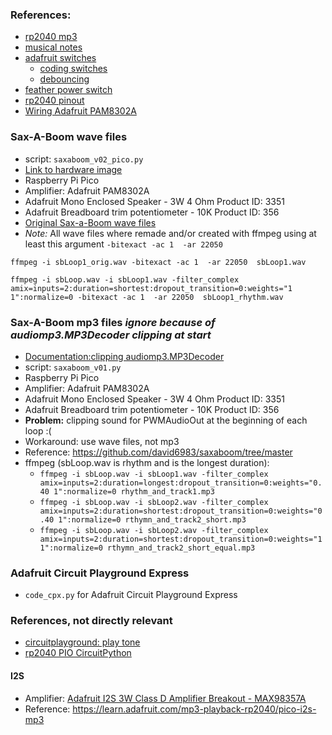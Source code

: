 ### References:
* [rp2040 mp3](https://learn.adafruit.com/mp3-playback-rp2040)
* [musical notes](https://learn.adafruit.com/circuit-playground-music/the-sound-of-music)
* [adafruit switches](https://learn.adafruit.com/make-it-switch/other-types-of-switches)
    * [coding switches](https://learn.adafruit.com/make-it-switch/code-your-micro)
    * [debouncing](https://learn.adafruit.com/key-pad-matrix-scanning-in-circuitpython/keys-one-key-per-pin)
* [feather power switch](https://io.adafruit.com/blog/tip/2016/12/14/feather-power-switch/) 
* [rp2040 pinout](https://learn.adafruit.com/adafruit-feather-rp2040-pico/pinouts)
* [Wiring Adafruit PAM8302A](https://learn.adafruit.com/adafruit-pam8302-mono-2-5w-class-d-audio-amplifier/pinouts)

### Sax-A-Boom wave files
* script: `saxaboom_v02_pico.py`
* [Link to hardware image](media/saxaboom_v02_pico.png)
* Raspberry Pi Pico
* Amplifier: Adafruit PAM8302A
* Adafruit Mono Enclosed Speaker - 3W 4 Ohm Product ID: 3351 
* Adafruit Breadboard trim potentiometer - 10K Product ID: 356 
* [Original Sax-a-Boom wave files](https://github.com/david6983/saxaboom/tree/master/Samples)
* _Note:_ All wave files where remade and/or created with ffmpeg using at least this argument `-bitexact -ac 1  -ar 22050`
```
ffmpeg -i sbLoop1_orig.wav -bitexact -ac 1  -ar 22050  sbLoop1.wav

ffmpeg -i sbLoop.wav -i sbLoop1.wav -filter_complex amix=inputs=2:duration=shortest:dropout_transition=0:weights="1 1":normalize=0 -bitexact -ac 1  -ar 22050  sbLoop1_rhythm.wav
```

### Sax-A-Boom mp3 files _ignore because of audiomp3.MP3Decoder clipping at start_
* [Documentation:clipping audiomp3.MP3Decoder](https://github.com/adafruit/circuitpython/issues/5136)
* script: `saxaboom_v01.py`
* Raspberry Pi Pico
* Amplifier: Adafruit PAM8302A
* Adafruit Mono Enclosed Speaker - 3W 4 Ohm Product ID: 3351 
* Adafruit Breadboard trim potentiometer - 10K Product ID: 356 
* **Problem:** clipping sound for PWMAudioOut at the beginning of each loop :(
* Workaround: use wave files, not mp3
* Reference: https://github.com/david6983/saxaboom/tree/master
* ffmpeg (sbLoop.wav is rhythm and is the longest duration):
    * `ffmpeg -i sbLoop.wav -i sbLoop1.wav -filter_complex amix=inputs=2:duration=longest:dropout_transition=0:weights="0.40 1":normalize=0 rhythm_and_track1.mp3`
    * `ffmpeg -i sbLoop.wav -i sbLoop2.wav -filter_complex amix=inputs=2:duration=shortest:dropout_transition=0:weights="0.40 1":normalize=0 rthymn_and_track2_short.mp3`
    * `ffmpeg -i sbLoop.wav -i sbLoop2.wav -filter_complex amix=inputs=2:duration=shortest:dropout_transition=0:weights="1 1":normalize=0 rthymn_and_track2_short_equal.mp3`

### Adafruit Circuit Playground Express
* `code_cpx.py` for Adafruit Circuit Playground Express

### References, not directly relevant
* [circuitplayground: play tone](https://learn.adafruit.com/circuitpython-made-easy-on-circuit-playground-express/play-tone)
* [rp2040 PIO CircuitPython](https://learn.adafruit.com/intro-to-rp2040-pio-with-circuitpython/overview)

#### I2S
* Amplifier: [Adafruit I2S 3W Class D Amplifier Breakout - MAX98357A](https://www.adafruit.com/product/3006)
* Reference: https://learn.adafruit.com/mp3-playback-rp2040/pico-i2s-mp3


<!---
# vim: ai et ts=4 sw=4 sts=4 nu
-->
